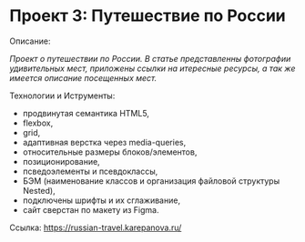 # Проект 3: Путешествие по России

Описание:

*Проект о путешествии по России.
В статье представленны фотографии удивительных мест, приложены ссылки на итересные ресурсы, а так же имеется описание посещенных мест.*


Технологии и Иструменты:

* продвинутая семантика HTML5,
* flexbox,
* grid,
* адаптивная верстка через media-queries,
* относительные размеры блоков/элементов,
* позиционирование,
* псведоэлементы и псевдоклассы,
* БЭМ (наименование классов и организация файловой структуры Nested),
* подключены шрифты и их сглаживание,
* сайт сверстан по макету из Figma.

Ссылка: https://russian-travel.karepanova.ru/
